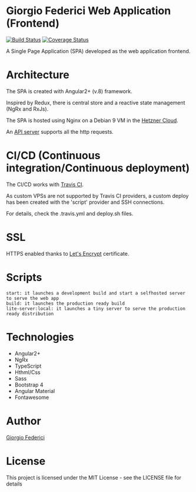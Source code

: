 # Giorgio Federici Web Application (Frontend)

[![Build Status](https://travis-ci.org/giorgiofederici/giorgiofederici-frontend.svg?branch=production)](https://travis-ci.org/giorgiofederici/giorgiofederici-frontend)
[![Coverage Status](https://coveralls.io/repos/github/giorgiofederici/giorgiofederici-frontend/badge.svg?branch=production)](https://coveralls.io/github/giorgiofederici/giorgiofederici-frontend?branch=production)

A Single Page Application (SPA) developed as the web application frontend.

# Architecture

The SPA is created with Angular2+ (v.8) framework.

Inspired by Redux, there is central store and a reactive state management (NgRx and RxJs).

The SPA is hosted using Nginx on a Debian 9 VM in the [Hetzner Cloud](https://www.hetzner.com/cloud).

An [API server](https://github.com/giorgiofederici/giorgiofederici-backend) supports all the http requests.

# CI/CD (Continuous integration/Continuous deployment)

The CI/CD works with [Travis CI](https://travis-ci.org/).

As custom VPSs are not supported by Travis CI providers, a custom deploy has been created with the 'script' provider and SSH connections.

For details, check the .travis.yml and deploy.sh files.

# SSL

HTTPS enabled thanks to [Let's Encrypt](https://letsencrypt.org/) certificate.

# Scripts

    start: it launches a development build and start a selfhosted server to serve the web app
    build: it launches the production ready build
    lite-server:local: it launches a tiny server to serve the production ready distribution

# Technologies

- Angular2+
- NgRx
- TypeScript
- Hthml/Css
- Sass
- Bootstrap 4
- Angular Material
- Fontawesome

# Author

[Giorgio Federici](https://giorgiofederici.com)

# License

This project is licensed under the MIT License - see the LICENSE file for details
